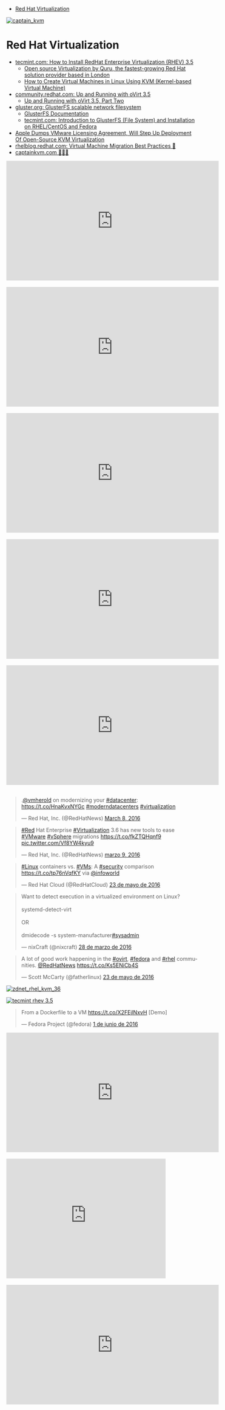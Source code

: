 <!-- MarkdownTOC -->

- [Red Hat Virtualization](#red-hat-virtualization)

<!-- /MarkdownTOC -->

[![captain_kvm](images/captain_kvm.png)](http://captainkvm.com/)

# Red Hat Virtualization
- [tecmint.com: How to Install RedHat Enterprise Virtualization (RHEV) 3.5](http://www.tecmint.com/install-redhat-virtualization-rhev/)
	- [Open source Virtualization by Quru, the fastest-growing Red Hat solution provider based in London](https://youtu.be/F2lxJTdfVy8)
	- [How to Create Virtual Machines in Linux Using KVM (Kernel-based Virtual Machine)](http://www.tecmint.com/install-and-configure-kvm-in-linux/)
- [community.redhat.com: Up and Running with oVirt 3.5](http://community.redhat.com/blog/2014/10/up-and-running-with-ovirt-3-5/)
	- [Up and Running with oVirt 3.5, Part Two](http://community.redhat.com/blog/2014/11/up-and-running-with-ovirt-3-5-part-two/)
- [gluster.org: GlusterFS scalable network filesystem](http://www.gluster.org/)
	- [GlusterFS Documentation](http://gluster.readthedocs.org/en/latest/)
	- [tecmint.com: Introduction to GlusterFS (File System) and Installation on RHEL/CentOS and Fedora](http://www.tecmint.com/introduction-to-glusterfs-file-system-and-installation-on-rhelcentos-and-fedora/)
- [Apple Dumps VMware Licensing Agreement, Will Step Up Deployment Of Open-Source KVM Virtualization](http://www.crn.com/news/data-center/300078323/sources-apple-dumps-vmware-licensing-agreement-will-step-up-deployment-of-open-source-kvm-virtualization.htm)
- [rhelblog.redhat.com: Virtual Machine Migration Best Practices 🌟](http://rhelblog.redhat.com/2016/05/11/migratevms/)
- [captainkvm.com 🌟🌟🌟](http://captainkvm.com)

<div class="container">
<iframe width="560" height="315" src="https://www.youtube.com/embed/HsqtHT8auxg?rel=0" frameborder="0" allowfullscreen class="video"></iframe>
</div>
<br/>

<div class="container">
<iframe width="560" height="315" src="https://www.youtube-nocookie.com/embed/F2lxJTdfVy8?rel=0" frameborder="0" allowfullscreen class="video"></iframe>
</div>
<br>

<div class="container">
<iframe width="560" height="315" src="https://www.youtube.com/embed/IU9_I33UnG8?rel=0" frameborder="0" allowfullscreen class="video"></iframe>
</div>
<br>

<div class="container">
<iframe width="560" height="315" src="https://www.youtube.com/embed/RbRtRoxTmvI?rel=0" frameborder="0" allowfullscreen class="video"></iframe>
</div>
<br>

<div class="container">
<iframe width="560" height="315" src="https://www.youtube.com/embed/bOeH-bjTSLw?rel=0" frameborder="0" allowfullscreen class="video"></iframe>
</div>
<br>

<blockquote class="twitter-tweet tw-align-center" data-partner="tweetdeck"><p lang="en" dir="ltr">.<a href="https://twitter.com/vmherold">@vmherold</a> on modernizing your <a href="https://twitter.com/hashtag/datacenter?src=hash">#datacenter</a>: <a href="https://t.co/HnaKvxNYGc">https://t.co/HnaKvxNYGc</a> <a href="https://twitter.com/hashtag/moderndatacenters?src=hash">#moderndatacenters</a> <a href="https://twitter.com/hashtag/virtualization?src=hash">#virtualization</a></p>&mdash; Red Hat, Inc. (@RedHatNews) <a href="https://twitter.com/RedHatNews/status/707174032135729153">March 8, 2016</a></blockquote>
<script async src="//platform.twitter.com/widgets.js" charset="utf-8"></script>

<blockquote class="twitter-tweet tw-align-center" data-lang="es"><p lang="en" dir="ltr"><a href="https://twitter.com/hashtag/Red?src=hash">#Red</a> Hat Enterprise <a href="https://twitter.com/hashtag/Virtualization?src=hash">#Virtualization</a> 3.6 has new tools to ease <a href="https://twitter.com/hashtag/VMware?src=hash">#VMware</a> <a href="https://twitter.com/hashtag/vSphere?src=hash">#vSphere</a> migrations <a href="https://t.co/fkZTQHqnf9">https://t.co/fkZTQHqnf9</a> <a href="https://t.co/Vf8YW4kyu9">pic.twitter.com/Vf8YW4kyu9</a></p>&mdash; Red Hat, Inc. (@RedHatNews) <a href="https://twitter.com/RedHatNews/status/707706032378634240">marzo 9, 2016</a></blockquote><script async src="//platform.twitter.com/widgets.js" charset="utf-8"></script>

<blockquote class="twitter-tweet tw-align-center" data-lang="es"><p lang="fr" dir="ltr"><a href="https://twitter.com/hashtag/Linux?src=hash">#Linux</a> containers vs. <a href="https://twitter.com/hashtag/VMs?src=hash">#VMs</a>: A <a href="https://twitter.com/hashtag/security?src=hash">#security</a> comparison <a href="https://t.co/tp76nVqfKY">https://t.co/tp76nVqfKY</a> via <a href="https://twitter.com/infoworld">@infoworld</a></p>&mdash; Red Hat Cloud (@RedHatCloud) <a href="https://twitter.com/RedHatCloud/status/734785211674697728">23 de mayo de 2016</a></blockquote>
<script async src="//platform.twitter.com/widgets.js" charset="utf-8"></script>

<blockquote class="twitter-tweet tw-align-center" data-lang="es"><p lang="en" dir="ltr">Want to detect execution in a virtualized environment on Linux?<br><br>systemd-detect-virt<br><br>OR<br><br>dmidecode -s system-manufacturer<a href="https://twitter.com/hashtag/sysadmin?src=hash">#sysadmin</a></p>&mdash; nixCraft (@nixcraft) <a href="https://twitter.com/nixcraft/status/714602201222524928">28 de marzo de 2016</a></blockquote><script async src="//platform.twitter.com/widgets.js" charset="utf-8"></script>

<blockquote class="twitter-tweet tw-align-center" data-lang="es"><p lang="en" dir="ltr">A lot of good work happening in the <a href="https://twitter.com/hashtag/ovirt?src=hash">#ovirt</a>, <a href="https://twitter.com/hashtag/fedora?src=hash">#fedora</a> and <a href="https://twitter.com/hashtag/rhel?src=hash">#rhel</a> communities. <a href="https://twitter.com/RedHatNews">@RedHatNews</a> <a href="https://t.co/Ks5ENiCb4S">https://t.co/Ks5ENiCb4S</a></p>&mdash; Scott McCarty (@fatherlinux) <a href="https://twitter.com/fatherlinux/status/734727633871724544">23 de mayo de 2016</a></blockquote>
<script async src="//platform.twitter.com/widgets.js" charset="utf-8"></script>

[![zdnet_rhel_kvm_36](images/zdnet_rhel_kvm_36.png)](http://www.zdnet.com/article/red-hat-updates-kvm-virtualizaiton-program/)

[![tecmint rhev 3.5](images/tecmint_rhev.png)](http://www.tecmint.com/install-redhat-virtualization-rhev/)

<blockquote class="twitter-tweet tw-align-center" data-lang="es"><p lang="en" dir="ltr">From a Dockerfile to a VM <a href="https://t.co/X2FEjlNxvH">https://t.co/X2FEjlNxvH</a> [Demo]</p>&mdash; Fedora Project (@fedora) <a href="https://twitter.com/fedora/status/738034930219941888">1 de junio de 2016</a></blockquote>
<script async src="//platform.twitter.com/widgets.js" charset="utf-8"></script>

<div class="container">
<iframe width="560" height="315" src="https://www.youtube.com/embed/hMOKrmvYRC0?rel=0" frameborder="0" allowfullscreen class="video"></iframe>
</div>
<br>

<div class="container">
<iframe width="420" height="315" src="https://www.youtube.com/embed/HlwEDioaigM?rel=0" frameborder="0" allowfullscreen class="video"></iframe>
</div>
<br>

<div class="container">
<iframe width="560" height="315" src="https://www.youtube.com/embed/1YDzbn0V6XQ?rel=0" frameborder="0" allowfullscreen class="video"></iframe>
</div>
<br>
